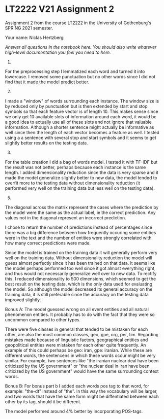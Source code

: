 # LT2222 V21 Assignment 2

Assignment 2 from the course LT2222 in the University of Gothenburg's SPRING 2021 semester.

Your name: Niclas Hertzberg

*Answer all questions in the notebook here.  You should also write whatever high-level documentation you feel you need to here.*



1. 
For the preprocessing step I lemmatized each word and turned it into lowercase. I removed some punctuation but no other words since I did not find that it made the model predict better.

2. 
I made a "window" of words surrounding each instance. The window size is by reduced only by punctuation but is then extended by start and stop symbols so that each feature vector is of length 10.
This makes sense since we only get 10 available slots of information around each word, it would be a good idea to actually use all of these slots and not ignore that valuable information. 
Although a shorter sentence might actually be informative as well since then the length of each vector becomes a feature as well.
I tested using a a sentence with several stop and start symbols and it seems to get slightly better results on the testing data.

3.
For the table creation I did a bag of words model. I tested it with TF-IDF but the result was not better, perhaps because each instance is the same length. 
I added dimensionality reduction since the data is very sparse and it made the model generalize slightly better to new data, the model tended to overfit more to the testing data without dimensionality reduction (it performed very well on the training data but less well on the testing data).

5.
The diagonal across the matrix represent the cases where the prediction by the model were the same as the actual label, ie the correct prediction. Any values not in the diagonal represent an incorrect prediction.

I chose to return the number of predictions instead of percentages since there was a big difference between how frequently occuring some entities were in the text and the number of entities were strongly correlated with how many correct predictions were made.

Since the model is trained on the training data it will generally perform very well on the training data.
Without dimensionality reduction the model will guess almost perfectly since it has been trained on that data.
It seems like the model perhaps performed too well since it got almost everything right, and thus would not necessarily generalize well over to new data.
To rectify this, I reduced dimensionality to 500 dimensions, which seemed to get the best result on the testing data, which is the only data used for evaluating the model. So although the model decreased its general accuracy on the training data, it is still preferable since the accuracy on the testing data improved slightly. 


Bonus A:
The model guessed wrong on all event entities and all natural phenomenon entities.
It probably has to do with the fact that they were so uncommon compared to other types. 

There were five classes in general that tended to be mistaken for each other, are also the most common classes, geo, gpe, org, per, tim.
Regarding mistakes made because of linguistic factors, geographical entities and geopolitical entities were mistaken for each other quite frequently.
An example of this could perhaps be geo: iran, gpe: iranian. While these are different words, the sentencens in which these words occur might be very similar.
For example, two sentences like "the iranian nuclear deal have been criticized by the US government" or "the nuclear deal in iran have been criticized by the US government" would have the same surrounding context words.


Bonus B:
For bonus part b I added each words pos tag to that word, for example: "the-dt" instead of "the".
In this way the vocabulary will be larger, and two words that have the same form might be diffentiated between each other by its tag, should it be different. 

The model performed around 4% better by incorporating POS-tags.


